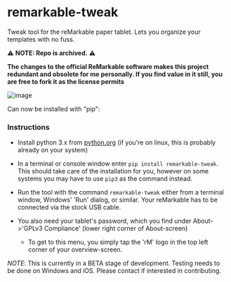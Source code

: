 # remarkable-tweak
Tweak tool for the reMarkable paper tablet. Lets you organize your templates with no fuss.

⚠️ **NOTE: Repo is archived.** ⚠️ 

**The changes to the official ReMarkable software makes this project redundant and obsolete for me personally. If you find value in it still, you are free to fork it as the license permits**

![image](https://user-images.githubusercontent.com/6575679/113891437-5c6e0e00-97c5-11eb-8600-c3970ef6b812.png)


Can now be installed with "pip":

### Instructions
- Install python 3.x from [python.org](https://www.python.org/downloads/)
(if you're on linux, this is probably already on your system)

- In a terminal or console window enter `pip install remarkable-tweak`. This
  should take care of the installation for you, however on some systems you
  may have to use `pip3` as the command instead.

- Run the tool with the command `remarkable-tweak` either from a terminal
  window, Windows' 'Run' dialog, or similar. Your reMarkable has to be
  connected via the stock USB cable.

- You also need your tablet's password, which you find under About->'GPLv3
  Compliance' (lower right corner of About-screen)

    - To get to this menu, you simply tap the 'rM' logo in the top left corner
      of your overview-screen.



*NOTE*: This is currently in a BETA stage of development. Testing needs to be done on Windows and iOS. Please contact if interested in contributing.

